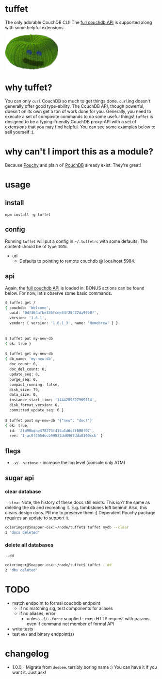 # tuffet
The only adorable CouchDB CLI!  The [full couchdb API](http://docs.couchdb.org/en/latest/http-api.html) is supported along with some helpful extensions.

<img src="https://raw.githubusercontent.com/cdaringe/tuffet/master/tuffet.png" width="175">

# why tuffet?
You can only `curl` CouchDB so much to get things done.  `curl`ing doesn't generally offer good type-ability.  The CouchDB API, though powerful, doesn't on its own get a ton of work done for you.  Generally, you need to execute a set of composite commands to do some useful things!  `tuffet` is designed to be a typing-friendly CouchDB proxy-API with a set of extensions that you may find helpful.  You can see some examples below to sell yourself :).

# why can't I import this as a module?
Because [Pouchy](https://www.npmjs.com/package/pouchy) and plain ol' [PouchDB](https://www.npmjs.com/package/pouchdb) already exist.  They're great!

# usage

## install
`npm install -g tuffet`

## config
Running `tuffet` will put a config in `~/.tuffetrc` with some defaults.  The content should be of type `JSON`.

- url
    - Defaults to pointing to remote couchdb @ localhost:5984.

## api
Again, the [full couchdb API](http://docs.couchdb.org/en/latest/http-api.html) is loaded in.  BONUS actions can be found below.  For now, let's observe some basic commands.

```bash
$ tuffet get /
{ couchdb: 'Welcome',
  uuid: '0df364afbe336fcee34f25422da9798f',
  version: '1.6.1',
  vendor: { version: '1.6.1_3', name: 'Homebrew' } }


$ tuffet put my-new-db
{ ok: true }

$ tuffet get my-new-db
{ db_name: 'my-new-db',
  doc_count: 0,
  doc_del_count: 0,
  update_seq: 0,
  purge_seq: 0,
  compact_running: false,
  disk_size: 79,
  data_size: 0,
  instance_start_time: '1444289527569114',
  disk_format_version: 6,
  committed_update_seq: 0 }

$ tuffet post my-new-db '{"new": "doc!"}'
{ ok: true,
  id: '2fd98bdae478273f418a1d6c4f000f97',
  rev: '1-ac0f4654ecb99532dd8967dda8190ccb' }

```

## flags
- `-v/--verbose` - increase the log level (console only ATM)


## sugar api

### clear database
`--clear`
Note, the history of these docs still exists.  This _isn't_ the same as deleting the db and recreating it.  E.g. tombstones left behind!  Also, this clears design docs.  PR me to preserve them :)  Dependent Pouchy package requires an update to support it.

```bash
cdieringer@Snapper-osx:~/node/tuffet$ tuffet mydb --clear
1 'docs deleted'
```

### delete all databases
`--dd`

```bash
cdieringer@Snapper-osx:~/node/tuffet$ tuffet --dd
2 'dbs deleted'
```

# TODO
- match endpoint to formal couchdb endpoint
    - if no matching sig, test components for aliases
    - if no aliases, error
        - unless `-f/--force` supplied - exec HTTP request with params even if command not member of formal API
- write tests
- test `ANY` and binary endpoint(s)

# changelog
- 1.0.0 - Migrate from `deebee`.  terribly boring name :)  You can have it if you want it. Just ask!
